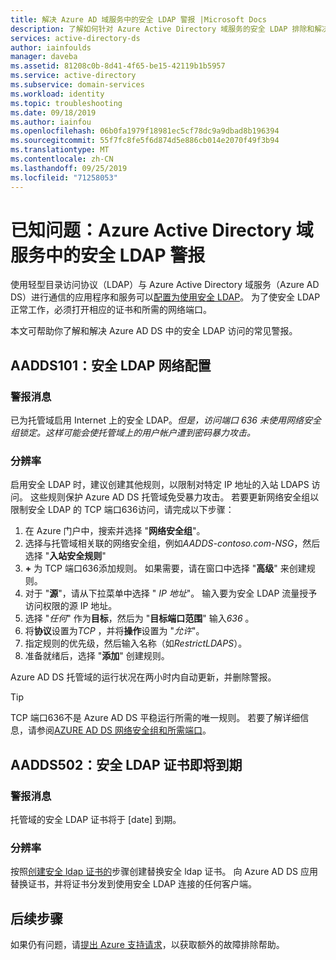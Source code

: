 ```yaml
---
title: 解决 Azure AD 域服务中的安全 LDAP 警报 |Microsoft Docs
description: 了解如何针对 Azure Active Directory 域服务的安全 LDAP 排除和解决常见警报。
services: active-directory-ds
author: iainfoulds
manager: daveba
ms.assetid: 81208c0b-8d41-4f65-be15-42119b1b5957
ms.service: active-directory
ms.subservice: domain-services
ms.workload: identity
ms.topic: troubleshooting
ms.date: 09/18/2019
ms.author: iainfou
ms.openlocfilehash: 06b0fa1979f18981ec5cf78dc9a9dbad8b196394
ms.sourcegitcommit: 55f7fc8fe5f6d874d5e886cb014e2070f49f3b94
ms.translationtype: MT
ms.contentlocale: zh-CN
ms.lasthandoff: 09/25/2019
ms.locfileid: "71258053"
---
```

# <a name="known-issues-secure-ldap-alerts-in-azure-active-directory-domain-services"></a>已知问题：Azure Active Directory 域服务中的安全 LDAP 警报

使用轻型目录访问协议（LDAP）与 Azure Active Directory 域服务（Azure AD DS）进行通信的应用程序和服务可以[配置为使用安全 LDAP](tutorial-configure-ldaps.md)。 为了使安全 LDAP 正常工作，必须打开相应的证书和所需的网络端口。

本文可帮助你了解和解决 Azure AD DS 中的安全 LDAP 访问的常见警报。

## <a name="aadds101-secure-ldap-network-configuration"></a>AADDS101：安全 LDAP 网络配置

### <a name="alert-message"></a>警报消息

已为托管域启用 Internet 上的安全 LDAP。*但是，访问端口 636 未使用网络安全组锁定。这样可能会使托管域上的用户帐户遭到密码暴力攻击。*

### <a name="resolution"></a>分辨率

启用安全 LDAP 时，建议创建其他规则，以限制对特定 IP 地址的入站 LDAPS 访问。 这些规则保护 Azure AD DS 托管域免受暴力攻击。 若要更新网络安全组以限制安全 LDAP 的 TCP 端口636访问，请完成以下步骤：

1. 在 Azure 门户中，搜索并选择 "**网络安全组**"。
1. 选择与托管域相关联的网络安全组，例如*AADDS-contoso.com-NSG*，然后选择 "**入站安全规则**"
1. **+** 为 TCP 端口636添加规则。 如果需要，请在窗口中选择 "**高级**" 来创建规则。
1. 对于 "**源**"，请从下拉菜单中选择 " *IP 地址*"。 输入要为安全 LDAP 流量授予访问权限的源 IP 地址。
1. 选择 "*任何*" 作为**目标**，然后为 "**目标端口范围**" 输入*636* 。
1. 将**协议**设置为*TCP* ，并将**操作**设置为 "*允许*"。
1. 指定规则的优先级，然后输入名称（如*RestrictLDAPS*）。
1. 准备就绪后，选择 "**添加**" 创建规则。

Azure AD DS 托管域的运行状况在两小时内自动更新，并删除警报。

> [!TIP]
> TCP 端口636不是 Azure AD DS 平稳运行所需的唯一规则。 若要了解详细信息，请参阅[AZURE AD DS 网络安全组和所需端口](network-considerations.md#network-security-groups-and-required-ports)。

## <a name="aadds502-secure-ldap-certificate-expiring"></a>AADDS502：安全 LDAP 证书即将到期

### <a name="alert-message"></a>警报消息

托管域的安全 LDAP 证书将于 [date] 到期。

### <a name="resolution"></a>分辨率

按照[创建安全 ldap 证书的](tutorial-configure-ldaps.md#create-a-certificate-for-secure-ldap)步骤创建替换安全 ldap 证书。 向 Azure AD DS 应用替换证书，并将证书分发到使用安全 LDAP 连接的任何客户端。

## <a name="next-steps"></a>后续步骤

如果仍有问题，请[提出 Azure 支持请求][azure-support]，以获取额外的故障排除帮助。

<!-- INTERNAL LINKS -->
[azure-support]: ../active-directory/fundamentals/active-directory-troubleshooting-support-howto.md
